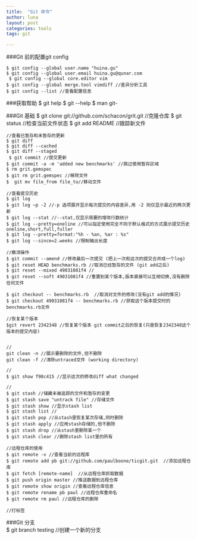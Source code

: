 ```yaml
---
title:  "Git 命令"
author: luna
layout: post
categories: tools
tags: git

---
```



###Git 前的配置git config
	
	
	$ git config --global user.name "huina.gu"
	$ git config --global user.email huina.gu@qunar.com
	￼$ git config --global core.editor vim
	$ git config --global merge.tool vimdiff //差异分析工具
	$ git config --list //查看配置信息
	
###获取帮助	
	$ git help <verb>
	$ git <verb> --help 
	$ man git-<verb>
	
###Git 基础
	$ git clone git://github.com/schacon/grit.git //克隆仓库
	$ git status //检查当前文件状态
	$ git add README //跟踪新文件
		
	//查看已暂存和未暂存的更新
	$ git diff
	$ git diff --cached   
	$ git diff --staged 
	￼$ git commit //提交更新
	$ git commit -a -m 'added new benchmarks' //跳过使用暂存区域
	$ rm grit.gemspec 
	$ git rm grit.gemspec //移除文件
	$ ￼git mv file_from file_to//移动文件
	
	//查看提交历史
	$ git log		
	$ git log –p -2 //-p 选项展开显示每次提交的内容差异,用 -2 则仅显示最近的两次更新
	$ git log --stat //--stat,仅显示简要的增改行数统计
	$ git log --pretty=oneline //可以指定使用完全不同于默认格式的方式展示提交历史 oneline,short,full,fuller 
	$ git log --pretty=format:"%h - %an, %ar : %s"
	$ git log --since=2.weeks //限制输出长度
	
	//撤消操作
	$ git commit --amend //修改最后一次提交 (把上一次和这次的提交合并成一个log)
	$ git reset HEAD benchmarks.rb //取消已经暂存的文件 (git add之后)
	$ git reset --mixed 49031081f4 // 
	$ git reset --soft 49031081f4 //重置到某个版本,版本直接可以互相切换,没有删除任何文件
	
	$ git checkout -- benchmarks.rb	 //取消对文件的修改(没有git add的情况)
	$ git checkout 49031081f4 -- benchmarks.rb //获取这个版本提交时的benchmarks.rb文件
	
	//恢复某个版本
	$git revert 2342348 //恢复某个版本 git commit之后的恢复(只是恢复2342348这个版本的提交内容)
	
	
	//
	git clean -n //展示要删除的文件,但不删除
	git clean -f //清除untraced文件 (working directory)
	
	//
	$ git show f98c415 //显示这次的修改diff what changed
	
	//
	$ git stash //储藏未被追踪的文件和暂存的变更
	$ git stash save "untrack file" //存储文件
	$ git stash show //显示stash list
	$ git stash list //
	$ git stash pop //从stash里恢复某次存储,同时删除
	$ git stash apply //应用stash存储的,但不删除
	$ git stash drop //从stash里删除某一个
	$ git stash clear //删除stash list里的所有
	
	//远程仓库的使用
	$ git remote -v //查看当前的远程库
	$ git remote add pb git://github.com/paulboone/ticgit.git  //添加远程仓库
	$ git fetch [remote-name]  //从远程仓库抓取数据
	$ git push origin master //推送数据到远程仓库
	$ git remote show origin //查看远程仓库信息
	$ git remote rename pb paul //远程仓库重命名
	$ git remote rm paul //远程仓库的删除
	
	//打标签
###Git 分支	
	$ git branch testing  //创建一个新的分支
	
	
